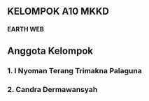 ## KELOMPOK A10 MKKD
#### EARTH WEB

## Anggota Kelompok
### 1. I Nyoman Terang Trimakna Palaguna 
### 2. Candra Dermawansyah